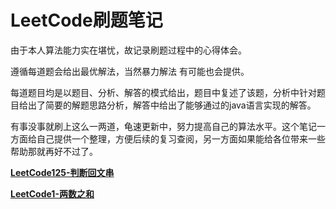 # LeetCode刷题笔记

由于本人算法能力实在堪忧，故记录刷题过程中的心得体会。

遵循每道题会给出最优解法，当然暴力解法 有可能也会提供。

每道题目均是以题目、分析、解答的模式给出，题目中复述了该题，分析中针对题目给出了简要的解题思路分析，解答中给出了能够通过的java语言实现的解答。

有事没事就刷上这么一两道，龟速更新中，努力提高自己的算法水平。这个笔记一方面给自己提供一个整理，方便后续的复习查阅，另一方面如果能给各位带来一些帮助那就再好不过了。

[**LeetCode125-判断回文串**](https://github.com/isbing/leetcode/blob/master/problems/LeetCode125.md)

[**LeetCode1-两数之和**](https://github.com/isbing/leetcode/blob/master/problems/LeetCode1.md)